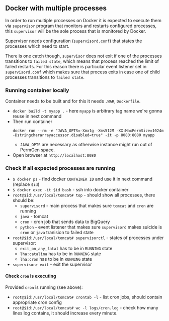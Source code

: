 ## Docker with multiple processes

In order to run multiple processes on Docker it is expected to execute them via `supervisor` program that monitors and restarts configured processes, this `supervisor` will be the sole process that is monitored by Docker.

Supervisor needs configuration (`supervisord.conf`) that states the processes which need to start.

There is one catch though, `supervisor` does not exit if one of the processes transitions to `failed state`,
which means that process reached the limit of failed restarts. For this reason there is particular
event listener set in `supervisord.conf` which makes sure that process exits in case one of child processes
transitions to `failed state`.

### Running container locally

Container needs to be built and for this it needs `.WAR`, `Dockerfile`.

- `docker build -t myapp .` - here `myapp` is arbitrary tag name we're gonna reuse in next command
- Then run container
  ```
  docker run --rm -e "JAVA_OPTS=-Xmx1g -Xms512M -XX:MaxPermSize=1024m -Dstringchararrayaccessor.disabled=true" -it -p 8080:8080 myapp
  ```
  - `JAVA_OPTS` are necessary as otherwise instance might run out of PermGen space.
- Open browser at `http://localhost:8080`

### Check if all expected processes are running

- `$ docker ps` - find docker `CONTAINER ID` and use it in next command (replace `$id`)
- `$ docker exec -it $id bash` - ssh into docker container
- `root@$id:/usr/local/tomcat# top` - should show all processes, there should be:
  - `supervisord` - main process that makes sure `tomcat` and `cron` are running
  - `java` - tomcat
  - `cron` - cron job that sends data to BigQuery
  - `python` - event listener that makes sure `supervisord` makes suicide is `cron` or `java` tranision to failed state
- `root@$id:/usr/local/tomcat# supervisorctl` - states of processes under supervisor:
  - `exit_on_any_fatal` has to be in `RUNNING` state
  - `lha:catalina` has to be in `RUNNING` state
  - `lha:cron` has to be in `RUNNING` state
- `supervisor> exit` - exit the supervisor

#### Check `cron` is executing

Provided `cron` is running (see above):

- `root@$id:/usr/local/tomcat# crontab -l` - list cron jobs, should contain appropriate cron config
- `root@$id:/usr/local/tomcat# wc -l logs/cron.log` - check how many lines log contains, it should increase every minute.
